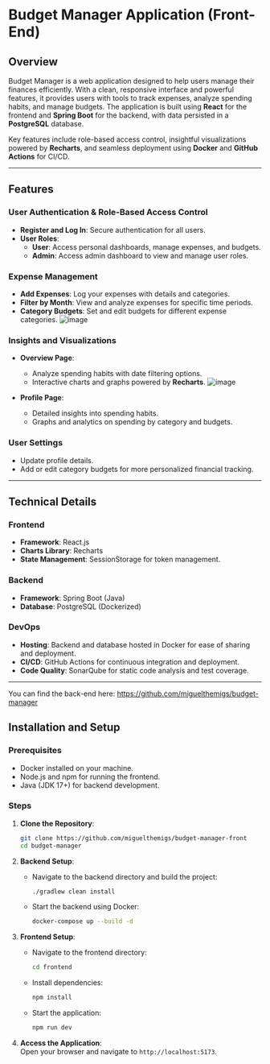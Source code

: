 # Budget Manager Application (Front-End)

## Overview  
Budget Manager is a web application designed to help users manage their finances efficiently. With a clean, responsive interface and powerful features, it provides users with tools to track expenses, analyze spending habits, and manage budgets. The application is built using **React** for the frontend and **Spring Boot** for the backend, with data persisted in a **PostgreSQL** database. 

Key features include role-based access control, insightful visualizations powered by **Recharts**, and seamless deployment using **Docker** and **GitHub Actions** for CI/CD.

---

## Features  

### User Authentication & Role-Based Access Control  
- **Register and Log In**: Secure authentication for all users.  
- **User Roles**:  
  - **User**: Access personal dashboards, manage expenses, and budgets.  
  - **Admin**: Access admin dashboard to view and manage user roles.  

### Expense Management  
- **Add Expenses**: Log your expenses with details and categories.  
- **Filter by Month**: View and analyze expenses for specific time periods.  
- **Category Budgets**: Set and edit budgets for different expense categories.
![image](https://github.com/user-attachments/assets/de25e28b-855d-49a2-bda5-f990dd84e39e)


### Insights and Visualizations  
- **Overview Page**:  
  - Analyze spending habits with date filtering options.  
  - Interactive charts and graphs powered by **Recharts**.
![image](https://github.com/user-attachments/assets/87a2a484-afd3-4748-b281-450d25755a4a)

- **Profile Page**:  
  - Detailed insights into spending habits.  
  - Graphs and analytics on spending by category and budgets.  

### User Settings  
- Update profile details.  
- Add or edit category budgets for more personalized financial tracking.  

---

## Technical Details  

### Frontend  
- **Framework**: React.js  
- **Charts Library**: Recharts  
- **State Management**: SessionStorage for token management.  

### Backend  
- **Framework**: Spring Boot (Java)  
- **Database**: PostgreSQL (Dockerized)  

### DevOps  
- **Hosting**: Backend and database hosted in Docker for ease of sharing and deployment.  
- **CI/CD**: GitHub Actions for continuous integration and deployment.  
- **Code Quality**: SonarQube for static code analysis and test coverage.  

---
You can find the back-end here: https://github.com/miguelthemigs/budget-manager

## Installation and Setup  

### Prerequisites  
- Docker installed on your machine.  
- Node.js and npm for running the frontend.  
- Java (JDK 17+) for backend development.  

### Steps  
1. **Clone the Repository**:  
    ```bash  
    git clone https://github.com/miguelthemigs/budget-manager-front
    cd budget-manager  
    ```  

2. **Backend Setup**:  
    - Navigate to the backend directory and build the project:  
        ```bash  
        ./gradlew clean install  
        ```  
    - Start the backend using Docker:  
        ```bash  
        docker-compose up --build -d
        ```  

3. **Frontend Setup**:  
    - Navigate to the frontend directory:  
        ```bash  
        cd frontend  
        ```  
    - Install dependencies:  
        ```bash  
        npm install  
        ```  
    - Start the application:  
        ```bash  
        npm run dev  
        ```  

4. **Access the Application**:  
    Open your browser and navigate to `http://localhost:5173`.  
